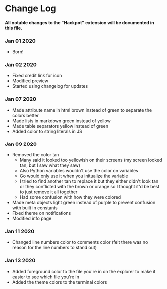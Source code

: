# Change Log

#### All notable changes to the "Hackpot" extension will be documented in this file.

### Jan 01 2020
* Born!

### Jan 02 2020
* Fixed credit link for icon
* Modified preview
* Started using changelog for updates

### Jan 07 2020
* Made attribute name in html brown instead of green to separate the colors better
* Made lists in markdown green instead of yellow
* Made table separators yellow instead of green
* Added color to string literals in JS

### Jan 09 2020
* Removed the color tan
  * Many said it looked too yellowish on their screens (my screen looked tan, but I saw what they saw)
  * Also Python variables wouldn't use the color on variables
  * Go would only use it when you initualize the variable
  * I tried to find another tan to replace it but they either didn't look tan or they conflicted with the brown or orange so I thought it'd be best to just remove it all together
  * Had some confusion with how they were colored
* Made meta objects light green instead of purple to prevent confusion with built in constants
* Fixed theme on notifications
* Modified info page

### Jan 11 2020
* Changed line numbers color to comments color (felt there was no reason for the line numbers to stand out)

### Jan 13 2020
* Added foreground color to the file you're in on the explorer to make it easier to see which file you're in
* Added the theme colors to the terminal colors
